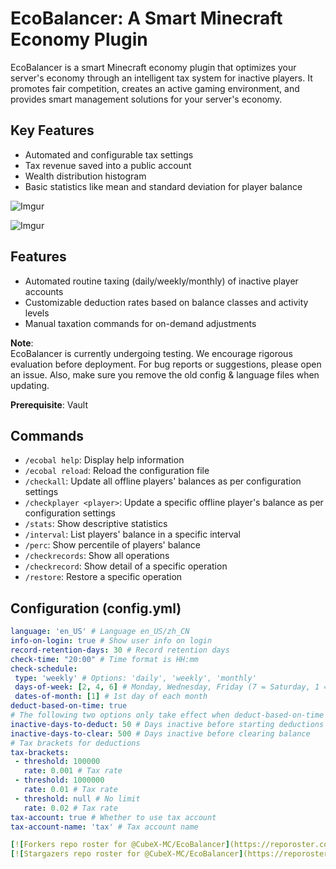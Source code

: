 # EcoBalancer: A Smart Minecraft Economy Plugin

EcoBalancer is a smart Minecraft economy plugin that optimizes your server's economy through an intelligent tax system for inactive players. It promotes fair competition, creates an active gaming environment, and provides smart management solutions for your server's economy.

## Key Features

- Automated and configurable tax settings
- Tax revenue saved into a public account
- Wealth distribution histogram
- Basic statistics like mean and standard deviation for player balance

![Imgur](https://i.imgur.com/0eXcPeO.gif)

![Imgur](https://imgur.com/L7wagZ9.gif)

## Features

- Automated routine taxing (daily/weekly/monthly) of inactive player accounts
- Customizable deduction rates based on balance classes and activity levels
- Manual taxation commands for on-demand adjustments

**Note**: \
EcoBalancer is currently undergoing testing. We encourage rigorous evaluation before deployment. For bug reports or suggestions, please open an issue.
Also, make sure you remove the old config & language files when updating.

**Prerequisite**: Vault

## Commands

- `/ecobal help`: Display help information
- `/ecobal reload`: Reload the configuration file
- `/checkall`: Update all offline players' balances as per configuration settings
- `/checkplayer <player>`: Update a specific offline player's balance as per configuration settings
- `/stats`: Show descriptive statistics
- `/interval`: List players' balance in a specific interval
- `/perc`: Show percentile of players' balance
- `/checkrecords`: Show all operations
- `/checkrecord`: Show detail of a specific operation
- `/restore`: Restore a specific operation

## Configuration (config.yml)

```yaml
language: 'en_US' # Language en_US/zh_CN
info-on-login: true # Show user info on login
record-retention-days: 30 # Record retention days
check-time: "20:00" # Time format is HH:mm
check-schedule:
 type: 'weekly' # Options: 'daily', 'weekly', 'monthly'
 days-of-week: [2, 4, 6] # Monday, Wednesday, Friday (7 = Saturday, 1 = Sunday)
 dates-of-month: [1] # 1st day of each month
deduct-based-on-time: true
# The following two options only take effect when deduct-based-on-time is true
inactive-days-to-deduct: 50 # Days inactive before starting deductions
inactive-days-to-clear: 500 # Days inactive before clearing balance
# Tax brackets for deductions
tax-brackets:
 - threshold: 100000
   rate: 0.001 # Tax rate
 - threshold: 1000000
   rate: 0.01 # Tax rate
 - threshold: null # No limit
   rate: 0.02 # Tax rate
tax-account: true # Whether to use tax account
tax-account-name: 'tax' # Tax account name

[![Forkers repo roster for @CubeX-MC/EcoBalancer](https://reporoster.com/forks/CubeX-MC/EcoBalancer)](https://github.com/CubeX-MC/EcoBalancer/network/members)
[![Stargazers repo roster for @CubeX-MC/EcoBalancer](https://reporoster.com/stars/CubeX-MC/EcoBalancer)](https://github.com/CubeX-MC/EcoBalancer/stargazers)

